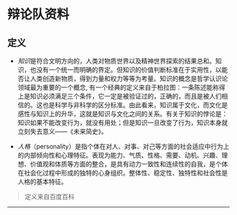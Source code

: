 # 辩论队资料

## 定义

- *知识*是符合文明方向的，人类对物质世界以及精神世界探索的结果总和。知识，也没有一个统一而明确的界定。但知识的价值判断标准在于实用性，以能否让人类创造新物质，得到力量和权力等等为考量。知识的概念是哲学认识论领域最为重要的一个概念, 有一个经典的定义来自于柏拉图：一条陈述能称得上是知识必须满足三个条件，它一定是被验证过的，正确的，而且是被人们相信的。这也是科学与非科学的区分标准。由此看来，知识属于文化，而文化是感性与知识上的升华，这就是知识与文化之间的关系。有关于知识的悖论是：知识如果不能改变行为，就没有用处；但是知识一旦改变了行为，知识本身就立刻失去意义——《未来简史》。

- *人格*（personality）是指个体在对人、对事、对己等方面的社会适应中行为上的内部倾向性和心理特征。表现为能力、气质、性格、需要、动机、兴趣、理想、价值观和体质等方面的整合，是具有动力一致性和连续性的自我，是个体在社会化过程中形成的独特的心身组织。整体性、稳定性、独特性和社会性是人格的基本特征。

> 定义来自百度百科

- - -